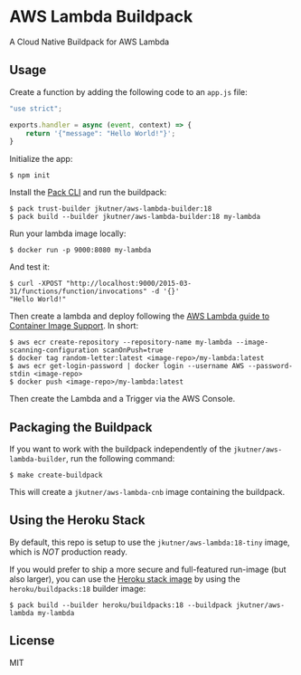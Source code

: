 # AWS Lambda Buildpack

A Cloud Native Buildpack for AWS Lambda

## Usage

Create a function by adding the following code to an `app.js` file:

```js
"use strict";

exports.handler = async (event, context) => {
    return '{"message": "Hello World!"}';
}
```

Initialize the app:

```sh-session
$ npm init
```

Install the [Pack CLI](https://buildpacks.io/docs/tools/pack/) and run the buildpack:

```sh-session
$ pack trust-builder jkutner/aws-lambda-builder:18
$ pack build --builder jkutner/aws-lambda-builder:18 my-lambda
```

Run your lambda image locally:

```sh-session
$ docker run -p 9000:8080 my-lambda
```

And test it:

```sh-session
$ curl -XPOST "http://localhost:9000/2015-03-31/functions/function/invocations" -d '{}'
"Hello World!"
```

Then create a lambda and deploy following the [AWS Lambda guide to Container Image Support](https://aws.amazon.com/blogs/aws/new-for-aws-lambda-container-image-support/). In short:

```
$ aws ecr create-repository --repository-name my-lambda --image-scanning-configuration scanOnPush=true
$ docker tag random-letter:latest <image-repo>/my-lambda:latest
$ aws ecr get-login-password | docker login --username AWS --password-stdin <image-repo>
$ docker push <image-repo>/my-lambda:latest
```

Then create the Lambda and a Trigger via the AWS Console.

## Packaging the Buildpack

If you want to work with the buildpack independently of the `jkutner/aws-lambda-builder`, run the following command:

```
$ make create-buildpack
```

This will create a `jkutner/aws-lambda-cnb` image containing the buildpack.

## Using the Heroku Stack

By default, this repo is setup to use the `jkutner/aws-lambda:18-tiny` image, which is _NOT_ production ready.

If you would prefer to ship a more secure and full-featured run-image (but also larger), you can use the [Heroku stack image](https://devcenter.heroku.com/articles/stack) by using the `heroku/buildpacks:18` builder image:

```
$ pack build --builder heroku/buildpacks:18 --buildpack jkutner/aws-lambda my-lambda
```

## License

MIT
